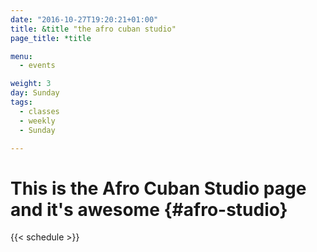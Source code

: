 ```yaml
---
date: "2016-10-27T19:20:21+01:00"
title: &title "the afro cuban studio"
page_title: *title

menu:
  - events

weight: 3
day: Sunday
tags:
  - classes
  - weekly
  - Sunday

---
```


# This is the Afro Cuban Studio page and it's awesome {#afro-studio}


{{< schedule >}}

<!--more-->



